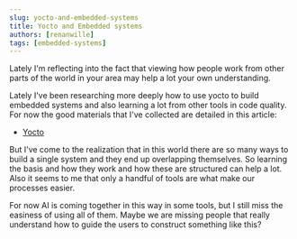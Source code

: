 ```yaml
---
slug: yocto-and-embedded-systems
title: Yocto and Embedded systems
authors: [renanwille]
tags: [embedded-systems]
---
```


Lately I'm reflecting into the fact that viewing how people work from other parts of the world in your area may help a lot your own understanding.

<!-- truncate -->

Lately I've been researching more deeply how to use yocto to build embedded systems and also learning a lot from other tools in code quality. For now the good materials that I've collected are detailed in this article:

* [Yocto](/docs/embedded-systems/yocto)

But I've come to the realization that in this world there are so many ways to build a single system and they end up overlapping themselves. So learning the basis and how they work and how these are structured can help a lot. Also it seems to me that only a handful of tools are what make our processes easier.

For now AI is coming together in this way in some tools, but I still miss the easiness of using all of them. Maybe we are missing people that really understand how to guide the users to construct something like this?
